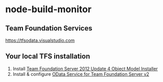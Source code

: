 # node-build-monitor

## Team Foundation Services

https://tfsodata.visualstudio.com

## Your local TFS installation

1. Install [Team Foundation Server 2012 Update 4 Object Model Installer](http://visualstudiogallery.msdn.microsoft.com/f30e5cc7-036e-449c-a541-d522299445aa)
2. Install & configure [OData Service for Team Foundation Server v2](http://www.microsoft.com/en-us/download/details.aspx?id=36230)